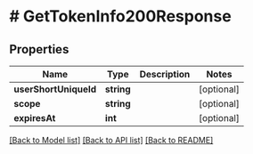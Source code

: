 # # GetTokenInfo200Response

## Properties

Name | Type | Description | Notes
------------ | ------------- | ------------- | -------------
**userShortUniqueId** | **string** |  | [optional]
**scope** | **string** |  | [optional]
**expiresAt** | **int** |  | [optional]

[[Back to Model list]](../../README.md#models) [[Back to API list]](../../README.md#endpoints) [[Back to README]](../../README.md)
